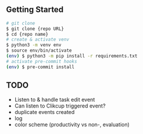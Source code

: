 ## Getting Started
```bash
# git clone
$ git clone {repo URL}
$ cd {repo name}
# create & activate venv
$ python3 -m venv env
$ source env/bin/activate
(env) $ python3 -m pip install -r requirements.txt
# activate pre-commit hooks
(env) $ pre-commit install
```
## TODO
* Listen to & handle task edit event
* Can listen to Clikcup triggered event?
* duplicate events created
* log 
* color scheme (productivity vs non-, evaluation)
